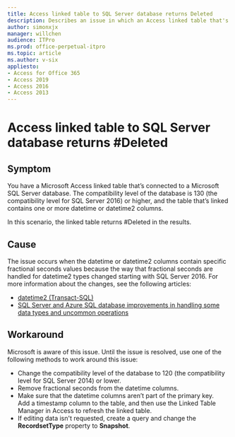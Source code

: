 ```yaml
---
title: Access linked table to SQL Server database returns Deleted
description: Describes an issue in which an Access linked table that's connected to a SQL Server database returns.
author: simonxjx
manager: willchen
audience: ITPro
ms.prod: office-perpetual-itpro
ms.topic: article
ms.author: v-six
appliesto:
- Access for Office 365
- Access 2019
- Access 2016
- Access 2013
---
```


# Access linked table to SQL Server database returns #Deleted

## Symptom

You have a Microsoft Access linked table that’s connected to a Microsoft SQL Server database. The compatibility level of the database is 130 (the compatibility level for SQL Server 2016) or higher, and the table that’s linked contains one or more datetime or datetime2 columns.

In this scenario, the linked table returns #Deleted in the results. 

## Cause

The issue occurs when the datetime or datetime2 columns contain specific fractional seconds values because the way that fractional seconds are handled for datetime2 types changed starting with SQL Server 2016.
For more information about the changes, see the following articles: 

- [datetime2 (Transact-SQL)](https://docs.microsoft.com/sql/t-sql/data-types/datetime2-transact-sql?view=sql-server-2017)    
- [SQL Server and Azure SQL database improvements in handling some data types and uncommon operations](https://support.microsoft.com/help/4010261)

## Workaround

Microsoft is aware of this issue. Until the issue is resolved, use one of the following methods to work around this issue: 

- Change the compatibility level of the database to 120 (the compatibility level for SQL Server 2014) or lower.    
- Remove fractional seconds from the datetime columns.    
- Make sure that the datetime columns aren’t part of the primary key. Add a timestamp column to the table, and then use the Linked Table Manager in Access to refresh the linked table.    
- If editing data isn't requested, create a query and change the **RecordsetType** property to **Snapshot**.

